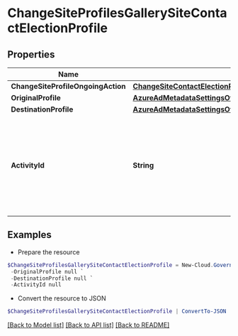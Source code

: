# ChangeSiteProfilesGallerySiteContactElectionProfile
## Properties

Name | Type | Description | Notes
------------ | ------------- | ------------- | -------------
**ChangeSiteProfileOngoingAction** | [**ChangeSiteContactElectionProfileModelChangeSiteProfileOngoingAction**](ChangeSiteContactElectionProfileModelChangeSiteProfileOngoingAction.md) |  | [optional] 
**OriginalProfile** | [**AzureAdMetadataSettingsOffice365Tenant**](AzureAdMetadataSettingsOffice365Tenant.md) |  | [optional] 
**DestinationProfile** | [**AzureAdMetadataSettingsOffice365Tenant**](AzureAdMetadataSettingsOffice365Tenant.md) |  | [optional] 
**ActivityId** | **String** | An unique identifier for the activity which can be used to find configuration in the dynamic service if it is assign by IT | [optional] 

## Examples

- Prepare the resource
```powershell
$ChangeSiteProfilesGallerySiteContactElectionProfile = New-Cloud.Governance.ClientChangeSiteProfilesGallerySiteContactElectionProfile  -ChangeSiteProfileOngoingAction null `
 -OriginalProfile null `
 -DestinationProfile null `
 -ActivityId null
```

- Convert the resource to JSON
```powershell
$ChangeSiteProfilesGallerySiteContactElectionProfile | ConvertTo-JSON
```

[[Back to Model list]](../README.md#documentation-for-models) [[Back to API list]](../README.md#documentation-for-api-endpoints) [[Back to README]](../README.md)

